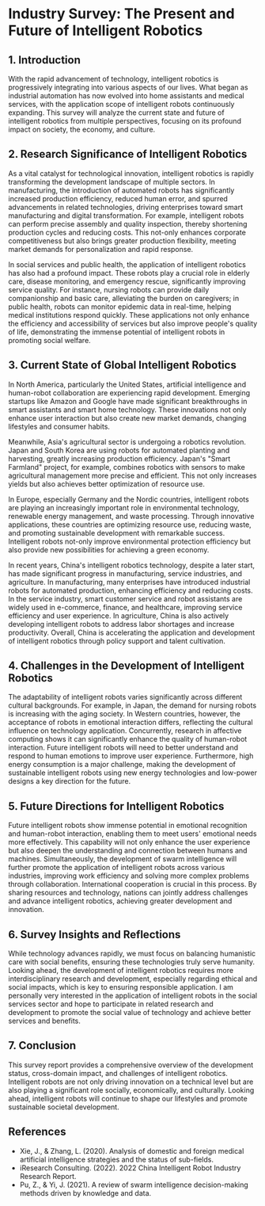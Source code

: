 # **Industry Survey: The Present and Future of Intelligent Robotics**

## **1\. Introduction**

With the rapid advancement of technology, intelligent robotics is progressively integrating into various aspects of our lives. What began as industrial automation has now evolved into home assistants and medical services, with the application scope of intelligent robots continuously expanding. This survey will analyze the current state and future of intelligent robotics from multiple perspectives, focusing on its profound impact on society, the economy, and culture.

## **2\. Research Significance of Intelligent Robotics**

As a vital catalyst for technological innovation, intelligent robotics is rapidly transforming the development landscape of multiple sectors. In manufacturing, the introduction of automated robots has significantly increased production efficiency, reduced human error, and spurred advancements in related technologies, driving enterprises toward smart manufacturing and digital transformation. For example, intelligent robots can perform precise assembly and quality inspection, thereby shortening production cycles and reducing costs. This not-only enhances corporate competitiveness but also brings greater production flexibility, meeting market demands for personalization and rapid response.

In social services and public health, the application of intelligent robotics has also had a profound impact. These robots play a crucial role in elderly care, disease monitoring, and emergency rescue, significantly improving service quality. For instance, nursing robots can provide daily companionship and basic care, alleviating the burden on caregivers; in public health, robots can monitor epidemic data in real-time, helping medical institutions respond quickly. These applications not only enhance the efficiency and accessibility of services but also improve people's quality of life, demonstrating the immense potential of intelligent robots in promoting social welfare.

## **3\. Current State of Global Intelligent Robotics**

In North America, particularly the United States, artificial intelligence and human-robot collaboration are experiencing rapid development. Emerging startups like Amazon and Google have made significant breakthroughs in smart assistants and smart home technology. These innovations not only enhance user interaction but also create new market demands, changing lifestyles and consumer habits.

Meanwhile, Asia's agricultural sector is undergoing a robotics revolution. Japan and South Korea are using robots for automated planting and harvesting, greatly increasing production efficiency. Japan's "Smart Farmland" project, for example, combines robotics with sensors to make agricultural management more precise and efficient. This not only increases yields but also achieves better optimization of resource use.

In Europe, especially Germany and the Nordic countries, intelligent robots are playing an increasingly important role in environmental technology, renewable energy management, and waste processing. Through innovative applications, these countries are optimizing resource use, reducing waste, and promoting sustainable development with remarkable success. Intelligent robots not-only improve environmental protection efficiency but also provide new possibilities for achieving a green economy.

In recent years, China's intelligent robotics technology, despite a later start, has made significant progress in manufacturing, service industries, and agriculture. In manufacturing, many enterprises have introduced industrial robots for automated production, enhancing efficiency and reducing costs. In the service industry, smart customer service and robot assistants are widely used in e-commerce, finance, and healthcare, improving service efficiency and user experience. In agriculture, China is also actively developing intelligent robots to address labor shortages and increase productivity. Overall, China is accelerating the application and development of intelligent robotics through policy support and talent cultivation.

## **4\. Challenges in the Development of Intelligent Robotics**

The adaptability of intelligent robots varies significantly across different cultural backgrounds. For example, in Japan, the demand for nursing robots is increasing with the aging society. In Western countries, however, the acceptance of robots in emotional interaction differs, reflecting the cultural influence on technology application. Concurrently, research in affective computing shows it can significantly enhance the quality of human-robot interaction. Future intelligent robots will need to better understand and respond to human emotions to improve user experience. Furthermore, high energy consumption is a major challenge, making the development of sustainable intelligent robots using new energy technologies and low-power designs a key direction for the future.

## **5\. Future Directions for Intelligent Robotics**

Future intelligent robots show immense potential in emotional recognition and human-robot interaction, enabling them to meet users' emotional needs more effectively. This capability will not only enhance the user experience but also deepen the understanding and connection between humans and machines. Simultaneously, the development of swarm intelligence will further promote the application of intelligent robots across various industries, improving work efficiency and solving more complex problems through collaboration. International cooperation is crucial in this process. By sharing resources and technology, nations can jointly address challenges and advance intelligent robotics, achieving greater development and innovation.

## **6\. Survey Insights and Reflections**

While technology advances rapidly, we must focus on balancing humanistic care with social benefits, ensuring these technologies truly serve humanity. Looking ahead, the development of intelligent robotics requires more interdisciplinary research and development, especially regarding ethical and social impacts, which is key to ensuring responsible application. I am personally very interested in the application of intelligent robots in the social services sector and hope to participate in related research and development to promote the social value of technology and achieve better services and benefits.

## **7\. Conclusion**

This survey report provides a comprehensive overview of the development status, cross-domain impact, and challenges of intelligent robotics. Intelligent robots are not only driving innovation on a technical level but are also playing a significant role socially, economically, and culturally. Looking ahead, intelligent robots will continue to shape our lifestyles and promote sustainable societal development.

## **References**

* Xie, J., & Zhang, L. (2020). Analysis of domestic and foreign medical artificial intelligence strategies and the status of sub-fields.  
* iResearch Consulting. (2022). 2022 China Intelligent Robot Industry Research Report.  
* Pu, Z., & Yi, J. (2021). A review of swarm intelligence decision-making methods driven by knowledge and data.